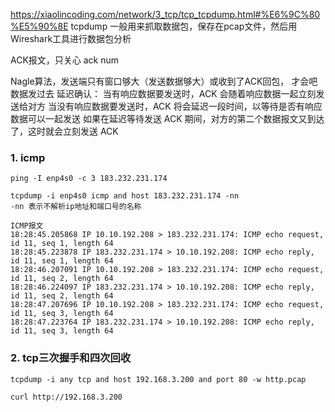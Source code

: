 https://xiaolincoding.com/network/3_tcp/tcp_tcpdump.html#%E6%9C%80%E5%90%8E
tcpdump 一般用来抓取数据包，保存在pcap文件，然后用Wireshark工具进行数据包分析

ACK报文，只关心 ack num

Nagle算法，发送端只有窗口够大（发送数据够大）或收到了ACK回包， 才会吧数据发过去
延迟确认： 
    当有响应数据要发送时，ACK 会随着响应数据一起立刻发送给对方
    当没有响应数据要发送时，ACK 将会延迟一段时间，以等待是否有响应数据可以一起发送
    如果在延迟等待发送 ACK 期间，对方的第二个数据报文又到达了，这时就会立刻发送 ACK
    

### 1. icmp

    ping -I enp4s0 -c 3 183.232.231.174

    tcpdump -i enp4s0 icmp and host 183.232.231.174 -nn
    -nn 表示不解析ip地址和端口号的名称

    ICMP报文
    18:28:45.205868 IP 10.10.192.208 > 183.232.231.174: ICMP echo request, id 11, seq 1, length 64
    18:28:45.223878 IP 183.232.231.174 > 10.10.192.208: ICMP echo reply, id 11, seq 1, length 64
    18:28:46.207091 IP 10.10.192.208 > 183.232.231.174: ICMP echo request, id 11, seq 2, length 64
    18:28:46.224097 IP 183.232.231.174 > 10.10.192.208: ICMP echo reply, id 11, seq 2, length 64
    18:28:47.207696 IP 10.10.192.208 > 183.232.231.174: ICMP echo request, id 11, seq 3, length 64
    18:28:47.223764 IP 183.232.231.174 > 10.10.192.208: ICMP echo reply, id 11, seq 3, length 64

### 2. tcp三次握手和四次回收

    tcpdump -i any tcp and host 192.168.3.200 and port 80 -w http.pcap

    curl http://192.168.3.200